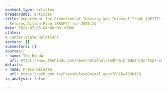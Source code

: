 ```yaml
---
content_type: articles
breadcrumbs: articles
title: Department for Promotion of Industry and Internal Trade (DPIIT) releases “Business
  Reforms Action Plan (BRAP)” for 2020-21
date: 2021-07-06 04:00:00 +0000
states:
- Center-State Relations
sectors: []
subsectors: []
sources:
- name: The Hindu
  url: https://www.thehindu.com/news/national/andhra-pradesh/ap-tops-country-in-ease-of-doing-business/article65586059.ece
details:
- name: Press Release
  url: https://pib.gov.in/PressReleseDetail.aspx?PRID=1838178
is_analysis: false

---
```

